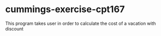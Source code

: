# cummings-exercise-cpt167
This program takes user in order to calculate the cost of a vacation with discount
